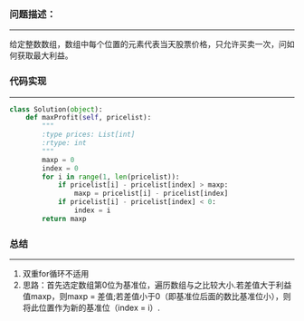 ### 问题描述：
***
给定整数数组，数组中每个位置的元素代表当天股票价格，只允许买卖一次，问如何获取最大利益。
### 代码实现
***
```python
class Solution(object):
    def maxProfit(self, pricelist):
        """
        :type prices: List[int]
        :rtype: int
        """
        maxp = 0
        index = 0
        for i in range(1, len(pricelist)):
            if pricelist[i] - pricelist[index] > maxp:
                maxp = pricelist[i] - pricelist[index]
            if pricelist[i] - pricelist[index] < 0:
                index = i
        return maxp
```
### 总结
***
1. 双重for循环不适用
2. 思路：首先选定数组第0位为基准位，遍历数组与之比较大小.若差值大于利益值maxp，则maxp = 差值;若差值小于0（即基准位后面的数比基准位小），则将此位置作为新的基准位（index = i）.
